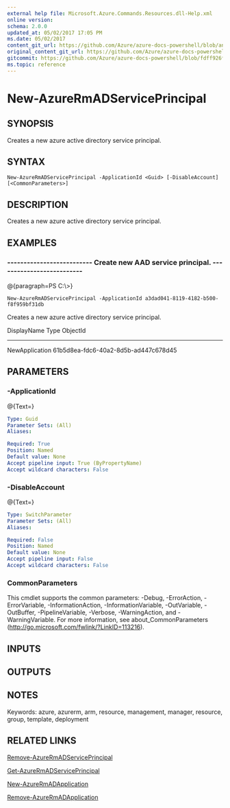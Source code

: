 ```yaml
---
external help file: Microsoft.Azure.Commands.Resources.dll-Help.xml
online version:
schema: 2.0.0
updated_at: 05/02/2017 17:05 PM
ms.date: 05/02/2017
content_git_url: https://github.com/Azure/azure-docs-powershell/blob/anne052617/azureps-cmdlets-docs/ResourceManager/AzureRM.Resources/v2.0.3/New-AzureRmADServicePrincipal.md
original_content_git_url: https://github.com/Azure/azure-docs-powershell/blob/anne052617/azureps-cmdlets-docs/ResourceManager/AzureRM.Resources/v2.0.3/New-AzureRmADServicePrincipal.md
gitcommit: https://github.com/Azure/azure-docs-powershell/blob/fdff926f5dd35f9020f210f87b450464ba162edc
ms.topic: reference
---
```


# New-AzureRmADServicePrincipal

## SYNOPSIS
Creates a new azure active directory service principal.

## SYNTAX

```
New-AzureRmADServicePrincipal -ApplicationId <Guid> [-DisableAccount] [<CommonParameters>]
```

## DESCRIPTION
Creates a new azure active directory service principal.

## EXAMPLES

### --------------------------  Create new AAD service principal.  --------------------------
@{paragraph=PS C:\\\>}



```
New-AzureRmADServicePrincipal -ApplicationId a3dad041-8119-4182-b500-f8f959bf31db
```

Creates a new azure active directory service principal.

DisplayName                    Type                           ObjectId
-----------                    ----                           --------
NewApplication                                                61b5d8ea-fdc6-40a2-8d5b-ad447c678d45

## PARAMETERS

### -ApplicationId
@{Text=}

```yaml
Type: Guid
Parameter Sets: (All)
Aliases: 

Required: True
Position: Named
Default value: None
Accept pipeline input: True (ByPropertyName)
Accept wildcard characters: False
```

### -DisableAccount
@{Text=}

```yaml
Type: SwitchParameter
Parameter Sets: (All)
Aliases: 

Required: False
Position: Named
Default value: None
Accept pipeline input: False
Accept wildcard characters: False
```

### CommonParameters
This cmdlet supports the common parameters: -Debug, -ErrorAction, -ErrorVariable, -InformationAction, -InformationVariable, -OutVariable, -OutBuffer, -PipelineVariable, -Verbose, -WarningAction, and -WarningVariable. For more information, see about_CommonParameters (http://go.microsoft.com/fwlink/?LinkID=113216).

## INPUTS

## OUTPUTS

## NOTES
Keywords: azure, azurerm, arm, resource, management, manager, resource, group, template, deployment

## RELATED LINKS

[Remove-AzureRmADServicePrincipal]()

[Get-AzureRmADServicePrincipal]()

[New-AzureRmADApplication]()

[Remove-AzureRmADApplication]()

